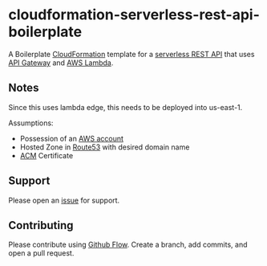 # cloudformation-serverless-rest-api-boilerplate

A Boilerplate [CloudFormation](https://aws.amazon.com/cloudformation/) template for a [serverless REST API](https://docs.aws.amazon.com/apigateway/latest/developerguide/http-api.html) that uses [API Gateway](https://aws.amazon.com/api-gateway/) and [AWS Lambda](https://aws.amazon.com/lambda/).

## Notes
Since this uses lambda edge, this needs to be deployed into us-east-1.

Assumptions:
- Possession of an [AWS account](https://aws.amazon.com/account/)
- Hosted Zone in [Route53](https://aws.amazon.com/route53/) with desired domain name
- [ACM](https://aws.amazon.com/certificate-manager/) Certificate

## Support

Please open an [issue](https://github.com/ndchristian/cloudformation-serverless-rest-api-boilerplate/issues) for support.

## Contributing

Please contribute using [Github Flow](https://guides.github.com/introduction/flow/). Create a branch, add commits, and open a pull request.